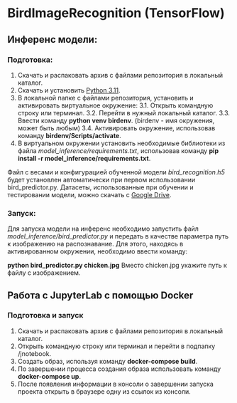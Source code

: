 # BirdImageRecognition (TensorFlow)

## Инференс модели:
### Подготовка:
1. Скачать и распаковать архив с файлами репозитория в локальный каталог.
2. Скачать и установить [Python 3.11](https://www.python.org/downloads/).
3. В локальной папке с файлами репозитория, установить и активировать виртуальное окружение:
   3.1. Открыть командную строку или терминал.
   3.2. Перейти в нужный локальный каталог.
   3.3. Ввести команду **python venv birdenv**. (birdenv - имя окружения, может быть любым)
   3.4. Активировать окружение, использовав команду **birdenv/Scripts/activate**.
4. В виртуальном окружении установить необходимые библиотеки из файла _model\_inference/requirements.txt_, использовав команду **pip install -r model\_inference/requirements.txt**.

Файл с весами и конфигурацией обученной модели _bird_recognition.h5_ будет установлен автоматически при первом использовании bird_predictor.py.
Датасеты, использованные при обучении и тестировании модели, можно скачать с [Google Drive](https://drive.google.com/drive/folders/1ZDlgOtVB-Jdkqt-cQrEdyl-QMCJwF2kq?usp=sharing).


### Запуск:
Для запуска модели на инференс необходимо запустить файл _model\_inference/bird_predictor.py_ и передать в качестве параметра путь к изображению на распознавание.
Для этого, находясь в активированном окружении, необходимо ввести команду:

**python bird_predictor.py chicken.jpg**
Вместо chicken.jpg укажите путь к файлу с изображением.

## Работа с JupyterLab с помощью Docker

### Подготовка и запуск

1. Скачать и распаковать архив с файлами репозитория в локальный каталог.
2. Открыть командную строку или терминал и перейти в подпапку /jnotebook.
3. Создать образ, используя команду **docker-compose build**.
4. По завершении процесса создания образа использовать команду **docker-compose up**.
5. После появления информации в консоли о завершении запуска проекта открыть в браузере одну из ссылок из консоли.
